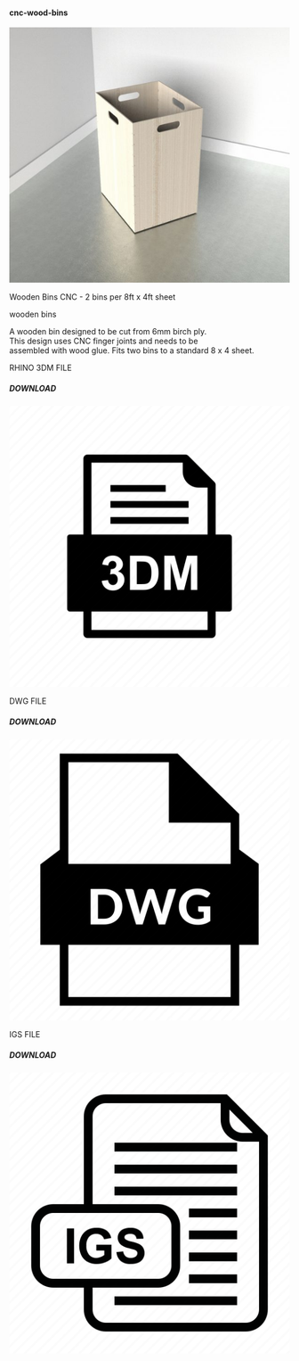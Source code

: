 #### cnc-wood-bins

![](fiinished_image_wooden_bin.jpg)

Wooden Bins CNC  - 2 bins per 8ft x 4ft sheet

wooden bins 

A wooden bin designed to be cut from 6mm birch ply.<br> 
This design uses CNC finger joints and needs to be <br>
assembled with wood glue. Fits two bins to a standard 8 x 4 sheet.

RHINO 3DM FILE
##### DOWNLOAD
[![Download](3dm_icon.png?raw=true "3DM file")](bins-cut-ready.3dm?raw=true "3dm")

DWG FILE
##### DOWNLOAD

[![Download](dwg_icon.png?raw=true "DWG file")](bins-cut-ready.dwg?raw=true "dwg")

IGS FILE
##### DOWNLOAD

[![Download](igs_icon.png?raw=true "IGS file")](bins-cut-ready.igs?raw=true "igs")


